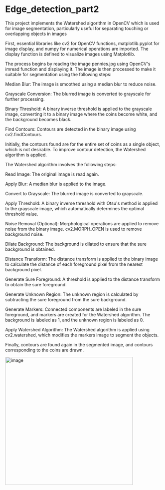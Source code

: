# Edge_detection_part2
This project implements the Watershed algorithm in OpenCV which is used for image segmentation, particularly useful for separating touching or overlapping objects in images

First, essential libraries like cv2 for OpenCV functions, matplotlib.pyplot for image display, and numpy for numerical operations are imported. The display function is defined to visualize images using Matplotlib.

The process begins by reading the image pennies.jpg using OpenCV's imread function and displaying it. The image is then processed to make it suitable for segmentation using the following steps:

Median Blur: The image is smoothed using a median blur to reduce noise.

Grayscale Conversion: The blurred image is converted to grayscale for further processing.

Binary Threshold: A binary inverse threshold is applied to the grayscale image, converting it to a binary image where the coins become white, and the background becomes black.

Find Contours: Contours are detected in the binary image using cv2.findContours.

Initially, the contours found are for the entire set of coins as a single object, which is not desirable. To improve contour detection, the Watershed algorithm is applied.

The Watershed algorithm involves the following steps:

Read Image: The original image is read again.

Apply Blur: A median blur is applied to the image.

Convert to Grayscale: The blurred image is converted to grayscale.

Apply Threshold: A binary inverse threshold with Otsu's method is applied to the grayscale image, which automatically determines the optimal threshold value.

Noise Removal (Optional): Morphological operations are applied to remove noise from the binary image. cv2.MORPH_OPEN is used to remove background noise.

Dilate Background: The background is dilated to ensure that the sure background is obtained.

Distance Transform: The distance transform is applied to the binary image to calculate the distance of each foreground pixel from the nearest background pixel.

Generate Sure Foreground: A threshold is applied to the distance transform to obtain the sure foreground.

Generate Unknown Region: The unknown region is calculated by subtracting the sure foreground from the sure background.

Generate Markers: Connected components are labeled in the sure foreground, and markers are created for the Watershed algorithm. The background is labeled as 1, and the unknown region is labeled as 0.

Apply Watershed Algorithm: The Watershed algorithm is applied using cv2.watershed, which modifies the markers image to segment the objects.

Finally, contours are found again in the segmented image, and contours corresponding to the coins are drawn.

<img width="409" alt="image" src="https://github.com/user-attachments/assets/64f67f12-f1f3-4741-85ca-3bec7ae188df" />


